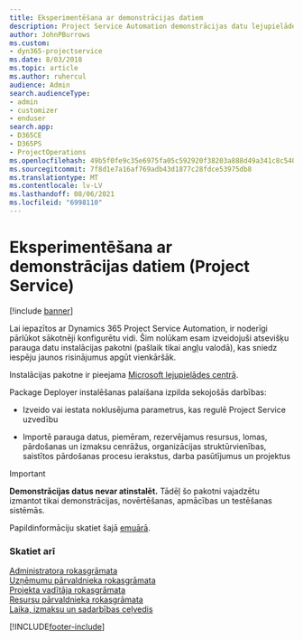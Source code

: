 ```yaml
---
title: Eksperimentēšana ar demonstrācijas datiem
description: Project Service Automation demonstrācijas datu lejupielāde un eksperimentēšana ar tiem
author: JohnPBurrows
ms.custom:
- dyn365-projectservice
ms.date: 8/03/2018
ms.topic: article
ms.author: ruhercul
audience: Admin
search.audienceType:
- admin
- customizer
- enduser
search.app:
- D365CE
- D365PS
- ProjectOperations
ms.openlocfilehash: 49b5f0fe9c35e6975fa05c592920f38203a888d49a341c8c54005c4bdb3a0786
ms.sourcegitcommit: 7f8d1e7a16af769adb43d1877c28fdce53975db8
ms.translationtype: MT
ms.contentlocale: lv-LV
ms.lasthandoff: 08/06/2021
ms.locfileid: "6998110"
---
```

# <a name="experiment-with-demo-data-project-service"></a>Eksperimentēšana ar demonstrācijas datiem (Project Service)

[!include [banner](../includes/psa-now-project-operations.md)]

Lai iepazītos ar Dynamics 365 Project Service Automation, ir noderīgi pārlūkot sākotnēji konfigurētu vidi.  Šim nolūkam esam izveidojuši atsevišķu parauga datu instalācijas pakotni (pašlaik tikai angļu valodā), kas sniedz iespēju jaunos risinājumus apgūt vienkāršāk. 

Instalācijas pakotne ir pieejama [Microsoft lejupielādes centrā](https://go.microsoft.com/fwlink/?linkid=859966).  

Package Deployer instalēšanas palaišana izpilda sekojošās darbības: 
  
-   Izveido vai iestata noklusējuma parametrus, kas regulē Project Service uzvedību  
  
-   Importē parauga datus, piemēram, rezervējamus resursus, lomas, pārdošanas un izmaksu cenrāžus, organizācijas struktūrvienības, saistītos pārdošanas procesu ierakstus, darba pasūtījumus un projektus    
  
> [!IMPORTANT]
> **Demonstrācijas datus nevar atinstalēt.** Tādēļ šo pakotni vajadzētu izmantot tikai demonstrācijas, novērtēšanas, apmācības un testēšanas sistēmās.

Papildinformāciju skatiet šajā [emuārā](https://blogs.msdn.microsoft.com/crm/2017/10/24/microsoft-dynamics-365-for-field-service-and-project-service-automation-sample-data).





  
### <a name="see-also"></a>Skatiet arī  
 [Administratora rokasgrāmata](../psa/admin-guide.md)   
 [Uzņēmumu pārvaldnieka rokasgrāmata](../psa/account-manager-guide.md)   
 [Projekta vadītāja rokasgrāmata](../psa/project-manager-guide.md)   
 [Resursu pārvaldnieka rokasgrāmata](../psa/resource-manager-guide.md)   
 [Laika, izmaksu un sadarbības ceļvedis](../psa/time-expense-collaboration-guide.md)


[!INCLUDE[footer-include](../includes/footer-banner.md)]